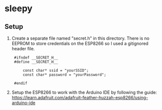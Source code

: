 # sleepy

## Setup

1. Create a separate file named "secret.h" in this directory. There is no EEPROM to store credentials on the ESP8266 so I used a gitignored header file.


        
        #ifndef __SECRET_H__
        #define __SECRET_H__

            const char* ssid = "yourSSID";
            const char* password = "yourPassword";

        #endif  


2. Setup the ESP8266 to work with the Arduino IDE by following the guide: https://learn.adafruit.com/adafruit-feather-huzzah-esp8266/using-arduino-ide